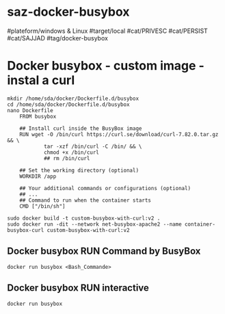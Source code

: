 # saz-docker-busybox

#plateform/windows & Linux
#target/local
#cat/PRIVESC
#cat/PERSIST
#cat/SAJJAD
#tag/docker-busybox


# Docker busybox - custom image - instal a curl
```
mkdir /home/sda/docker/Dockerfile.d/busybox
cd /home/sda/docker/Dockerfile.d/busybox
nano Dockerfile
    FROM busybox

    ## Install curl inside the BusyBox image
    RUN wget -O /bin/curl https://curl.se/download/curl-7.82.0.tar.gz && \
            tar -xzf /bin/curl -C /bin/ && \
            chmod +x /bin/curl
            ## rm /bin/curl

    ## Set the working directory (optional)
    WORKDIR /app

    ## Your additional commands or configurations (optional)
    ## ...
    ## Command to run when the container starts
    CMD ["/bin/sh"]

sudo docker build -t custom-busybox-with-curl:v2 .
sudo docker run -dit --network net-busybox-apache2 --name container-busybox-curl custom-busybox-with-curl:v2
```

## Docker busybox RUN Command by BusyBox
```
docker run busybox <Bash_Commande>
```

## Docker busybox RUN interactive
```
docker run busybox 
```